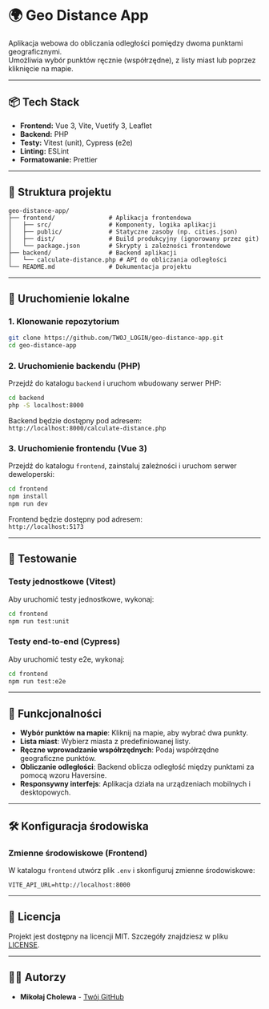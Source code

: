 # 🌍 Geo Distance App

Aplikacja webowa do obliczania odległości pomiędzy dwoma punktami geograficznymi.  
Umożliwia wybór punktów ręcznie (współrzędne), z listy miast lub poprzez kliknięcie na mapie.

---

## 📦 Tech Stack

- **Frontend:** Vue 3, Vite, Vuetify 3, Leaflet
- **Backend:** PHP
- **Testy:** Vitest (unit), Cypress (e2e)
- **Linting:** ESLint
- **Formatowanie:** Prettier

---

## 📁 Struktura projektu

```
geo-distance-app/
├── frontend/               # Aplikacja frontendowa
│   ├── src/                # Komponenty, logika aplikacji
│   ├── public/             # Statyczne zasoby (np. cities.json)
│   ├── dist/               # Build produkcyjny (ignorowany przez git)
│   └── package.json        # Skrypty i zależności frontendowe
├── backend/                # Backend aplikacji
│   └── calculate-distance.php # API do obliczania odległości
└── README.md               # Dokumentacja projektu
```

---

## 🚀 Uruchomienie lokalne

### 1. Klonowanie repozytorium

```bash
git clone https://github.com/TWOJ_LOGIN/geo-distance-app.git
cd geo-distance-app
```

### 2. Uruchomienie backendu (PHP)

Przejdź do katalogu `backend` i uruchom wbudowany serwer PHP:

```bash
cd backend
php -S localhost:8000
```

Backend będzie dostępny pod adresem:  
`http://localhost:8000/calculate-distance.php`

### 3. Uruchomienie frontendu (Vue 3)

Przejdź do katalogu `frontend`, zainstaluj zależności i uruchom serwer deweloperski:

```bash
cd frontend
npm install
npm run dev
```

Frontend będzie dostępny pod adresem:  
`http://localhost:5173`

---

## 🧪 Testowanie

### Testy jednostkowe (Vitest)

Aby uruchomić testy jednostkowe, wykonaj:

```bash
cd frontend
npm run test:unit
```

### Testy end-to-end (Cypress)

Aby uruchomić testy e2e, wykonaj:

```bash
cd frontend
npm run test:e2e
```

---

## 🌟 Funkcjonalności

- **Wybór punktów na mapie**: Kliknij na mapie, aby wybrać dwa punkty.
- **Lista miast**: Wybierz miasta z predefiniowanej listy.
- **Ręczne wprowadzanie współrzędnych**: Podaj współrzędne geograficzne punktów.
- **Obliczanie odległości**: Backend oblicza odległość między punktami za pomocą wzoru Haversine.
- **Responsywny interfejs**: Aplikacja działa na urządzeniach mobilnych i desktopowych.

---

## 🛠️ Konfiguracja środowiska

### Zmienne środowiskowe (Frontend)

W katalogu `frontend` utwórz plik `.env` i skonfiguruj zmienne środowiskowe:

```
VITE_API_URL=http://localhost:8000
```

---

## 📝 Licencja

Projekt jest dostępny na licencji MIT. Szczegóły znajdziesz w pliku [LICENSE](LICENSE).

---

## 👨‍💻 Autorzy

- **Mikołaj Cholewa** - [Twój GitHub](https://github.com/potnar)
